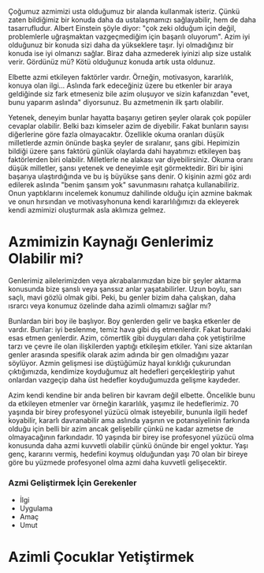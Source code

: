 Çoğumuz azmimizi usta olduğumuz bir alanda kullanmak isteriz.
Çünkü zaten bildiğimiz bir konuda daha da ustalaşmamızı sağlayabilir, hem de daha tasarrufludur.
Albert Einstein şöyle diyor: "çok zeki olduğum için değil, problemlerle uğraşmaktan vazgeçmediğim için başarılı oluyorum".
Azim iyi olduğunuz bir konuda sizi daha da yükseklere taşır.
İyi olmadığınız bir konuda ise iyi olmanızı sağlar.
Biraz daha azmederek iyinizi alıp size ustalık verir.
Gördünüz mü? Kötü olduğunuz konuda artık usta oldunuz.

Elbette azmi etkileyen faktörler vardır.
Örneğin, motivasyon, kararlılık, konuya olan ilgi...
Aslında fark edeceğiniz üzere bu etkenler bir araya geldiğinde siz fark etmeseniz bile azim oluşuyor ve sizin kafanızdan "evet, bunu yaparım aslında" diyorsunuz.
Bu azmetmenin ilk şartı olabilir.

Yetenek, deneyim bunlar hayatta başarıyı getiren şeyler olarak çok popüler cevaplar olabilir.
Belki bazı kimseler azim de diyebilir.
Fakat bunların sayısı diğerlerine göre fazla olmayacaktır.
Özellikle okuma oranları düşük milletlerde azmin önünde başka şeyler de sıralanır, şans gibi.
Hepimizin bildiği üzere şans faktörü günlük olaylarda dahi hayatımızı etkileyen baş faktörlerden biri olabilir.
Milletlerle ne alakası var diyebilirsiniz.
Okuma oranı düşük milletler, şansı yetenek ve deneyimle eşit görmektedir.
Biri bir işini başarıya ulaştırdığında ve bu iş büyükse şans denir.
O kişinin azmi göz ardı edilerek aslında "benim şansım yok" savunmasını rahatça kullanabiliriz.
Onun yaptıklarını incelemek konumuz dahilinde olduğu için azmine bakmak ve onun hırsından ve motivasyhonuna kendi kararlılığımızı da ekleyerek kendi azmimizi oluşturmak asla aklımıza gelmez.

# Azmimizin Kaynağı Genlerimiz Olabilir mi?
Genlerimiz ailelerimizden veya akrabalarımızdan bize bir şeyler aktarma konusunda bize şanslı veya şanssız anlar yaşatabilirler.
Uzun boylu, sarı saçlı, mavi gözlü olmak gibi.
Peki, bu genler bizim daha çalışkan, daha ısrarcı veya konumuz özelinde daha azimli olmamızı sağlar mı?

Bunlardan biri boy ile başlıyor.
Boy genlerden gelir ve başka etkenler de vardır.
Bunlar: iyi beslenme, temiz hava gibi dış etmenlerdir.
Fakat buradaki esas etmen genlerdir.
Azim, cömertlik gibi duyguları daha çok yetiştirilme tarzı ve çevre ile olan ilişkilerden yaptığı etkileşim etkiler.
Yani size aktarılan genler arasında spesifik olarak azim adında bir gen olmadığını yazar söylüyor.
Azmin gelişmesi ise düştüğümüz hayal kırıklığı çukurundan çıktığımızda, kendimize koyduğumuz alt hedefleri gerçekleştirip yahut onlardan vazgeçip daha üst hedefler koyduğumuzda gelişme kaydeder.

Azim kendi kendine bir anda beliren bir kavram değil elbette.
Öncelikle bunu da etkileyen etmenler var örneğin kararlılık, yaşımız ile hedeflerimiz.
70 yaşında bir birey profesyonel yüzücü olmak isteyebilir, bununla ilgili hedef koyabilir, kararlı davranabilir ama aslında yaşının ve potansiyelinin farkında olduğu için belli bir azim ancak gelişebilir çünkü ne kadar azmetse de olmayacağının farkındadır.
10 yaşında bir birey ise profesyonel yüzücü olma konusunda daha azmi kuvvetli olabilir çünkü önünde bir engel yoktur.
Yaşı genç, kararını vermiş, hedefini koymuş olduğundan yaşı 70 olan bir bireye göre bu yüzmede profesyonel olma azmi daha kuvvetli gelişecektir.

### Azmi Geliştirmek İçin Gerekenler
* İlgi
* Uygulama
* Amaç
* Umut

# Azimli Çocuklar Yetiştirmek
































